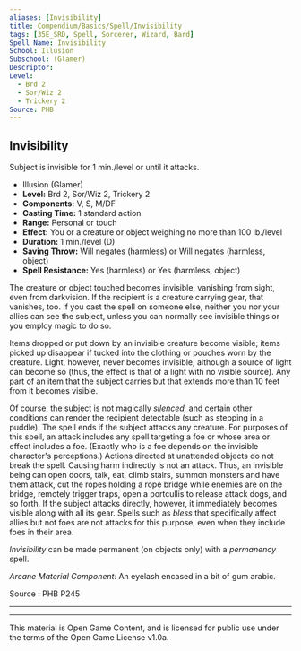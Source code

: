 ```yaml
---
aliases: [Invisibility]
title: Compendium/Basics/Spell/Invisibility
tags: [35E_SRD, Spell, Sorcerer, Wizard, Bard]
Spell Name: Invisibility
School: Illusion
Subschool: (Glamer)
Descriptor: 
Level:
  - Brd 2
  - Sor/Wiz 2
  - Trickery 2
Source: PHB
---
```



## Invisibility

Subject is invisible for 1 min./level or until it attacks.

*   Illusion (Glamer)
*   **Level:** Brd 2, Sor/Wiz 2, Trickery 2
*   **Components:** V, S, M/DF
*   **Casting Time:** 1 standard action
*   **Range:** Personal or touch
*   **Effect:** You or a creature or object weighing no more than 100 lb./level
*   **Duration:** 1 min./level (D)
*   **Saving Throw:** Will negates (harmless) or Will negates (harmless, object)
*   **Spell Resistance:** Yes (harmless) or Yes (harmless, object)

<p>The creature or object touched becomes invisible, vanishing from sight, even from darkvision. If the recipient is a creature carrying gear, that vanishes, too. If you cast the spell on someone else, neither you nor your allies can see the subject, unless you can normally see invisible things or you employ magic to do so.</p><p>Items dropped or put down by an invisible creature become visible; items picked up disappear if tucked into the clothing or pouches worn by the creature. Light, however, never becomes invisible, although a source of light can become so (thus, the effect is that of a light with no visible source). Any part of an item that the subject carries but that extends more than 10 feet from it becomes visible.</p><p>Of course, the subject is not magically <i>silenced,</i> and certain other conditions can render the recipient detectable (such as stepping in a puddle). The spell ends if the subject attacks any creature. For purposes of this spell, an attack includes any spell targeting a foe or whose area or effect includes a foe. (Exactly who is a foe depends on the invisible character's perceptions.) Actions directed at unattended objects do not break the spell. Causing harm indirectly is not an attack. Thus, an invisible being can open doors, talk, eat, climb stairs, summon monsters and have them attack, cut the ropes holding a rope bridge while enemies are on the bridge, remotely trigger traps, open a portcullis to release attack dogs, and so forth. If the subject attacks directly, however, it immediately becomes visible along with all its gear. Spells such as <i>bless</i> that specifically affect allies but not foes are not attacks for this purpose, even when they include foes in their area.</p><p><i>Invisibility</i> can be made permanent (on objects only) with a <i>permanency</i> spell.</p><p><i>Arcane Material Component:</i> An eyelash encased in a bit of gum arabic.</p>

Source : PHB P245

---

---

This material is Open Game Content, and is licensed for public use under
the terms of the Open Game License v1.0a.
